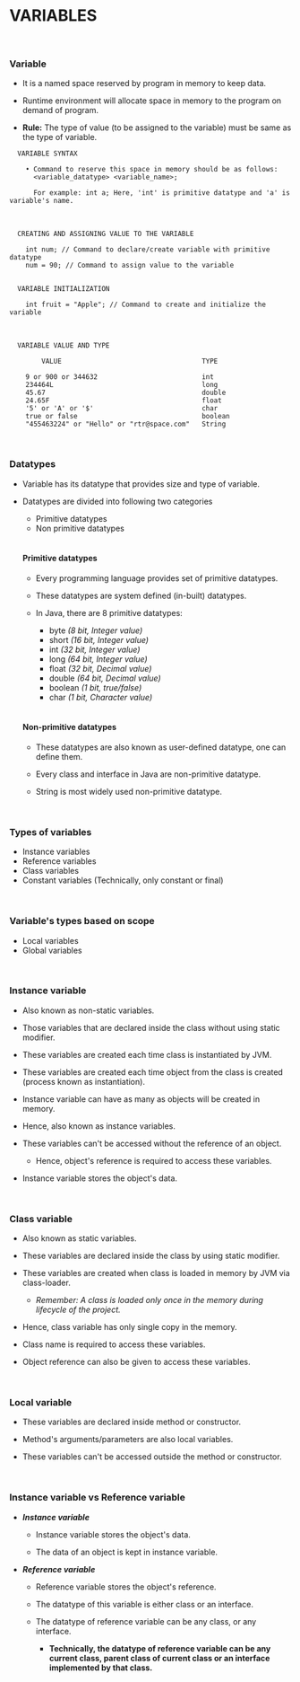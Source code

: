 # **VARIABLES**

<br>

### **Variable**

+ It is a named space reserved by program in memory to keep data.

+ Runtime environment will allocate space in memory to the program on demand of program.

+ **Rule:** The type of value (to be assigned to the variable) must be same as the type of variable.

```
  VARIABLE SYNTAX

    • Command to reserve this space in memory should be as follows:
      <variable_datatype> <variable_name>;

      For example: int a; Here, 'int' is primitive datatype and 'a' is variable's name.
```

<br>

```
  CREATING AND ASSIGNING VALUE TO THE VARIABLE

    int num; // Command to declare/create variable with primitive datatype
    num = 90; // Command to assign value to the variable

  
  VARIABLE INITIALIZATION

    int fruit = "Apple"; // Command to create and initialize the variable
```

<br>

```
  VARIABLE VALUE AND TYPE

        VALUE                                   TYPE

    9 or 900 or 344632                          int
    234464L                                     long
    45.67                                       double
    24.65F                                      float
    '5' or 'A' or '$'                           char
    true or false                               boolean
    "455463224" or "Hello" or "rtr@space.com"   String
```

<br>

### **Datatypes**

+ Variable has its datatype that provides size and type of variable.

+ Datatypes are divided into following two categories
  + Primitive datatypes
  + Non primitive datatypes

  <br>

  #### **Primitive datatypes**

  + Every programming language provides set of primitive datatypes.

  + These datatypes are system defined (in-built) datatypes.

  + In Java, there are 8 primitive datatypes:
    + byte _(8 bit, Integer value)_
    + short _(16 bit, Integer value)_
    + int _(32 bit, Integer value)_
    + long _(64 bit, Integer value)_
    + float _(32 bit, Decimal value)_
    + double _(64 bit, Decimal value)_
    + boolean _(1 bit, true/false)_
    + char _(1 bit, Character value)_
  
  <br>

  #### **Non-primitive datatypes**

  + These datatypes are also known as user-defined datatype, one can define them.

  + Every class and interface in Java are non-primitive datatype.

  + String is most widely used non-primitive datatype.

<br>

### **Types of variables**

+ Instance variables
+ Reference variables
+ Class variables
+ Constant variables (Technically, only constant or final)

<br>

### **Variable's types based on scope**

+ Local variables
+ Global variables

<br>

### **Instance variable**

+ Also known as non-static variables.

+ Those variables that are declared inside the class without using static modifier.

+ These variables are created each time class is instantiated by JVM.

+ These variables are created each time object from the class is created (process known as instantiation).

+ Instance variable can have as many as objects will be created in memory.

+ Hence, also known as instance variables.

+ These variables can't be accessed without the reference of an object.
  + Hence, object's reference is required to access these variables.

+ Instance variable stores the object's data.

<br>

### **Class variable**

+ Also known as static variables.

+ These variables are declared inside the class by using static modifier.

+ These variables are created when class is loaded in memory by JVM via class-loader.
  + *Remember: A class is loaded only once in the memory during lifecycle of the project.*

+ Hence, class variable has only single copy in the memory.

+ Class name is required to access these variables.

+ Object reference can also be given to access these variables.

<br>

### **Local variable**

+ These variables are declared inside method or constructor.

+ Method's arguments/parameters are also local variables.

+ These variables can't be accessed outside the method or constructor.

<br>

### **Instance variable vs Reference variable**

+ **_Instance variable_**
  + Instance variable stores the object's data.

  + The data of an object is kept in instance variable.

+ **_Reference variable_**
  + Reference variable stores the object's reference.

  + The datatype of this variable is either class or an interface.

  + The datatype of reference variable can be any class, or any interface.
    + **Technically, the datatype of reference variable can be any current class, parent class of current class or an interface implemented by that class.**
